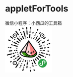 # appletForTools
微信小程序：小西瓜的工具箱<br>
<img src="https://github.com/liuyao64/appletForTools/blob/master/appletCode.jpg" width="150" height="150" alt="图片加载失败时，显示这段字"/>

